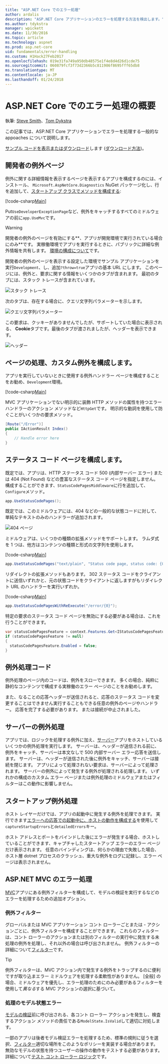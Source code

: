 ```yaml
---
title: "ASP.NET Core でのエラー処理"
author: ardalis
description: "ASP.NET Core アプリケーションのエラーを処理する方法を検出します。"
ms.author: tdykstra
manager: wpickett
ms.date: 11/30/2016
ms.topic: article
ms.technology: aspnet
ms.prod: asp.net-core
uid: fundamentals/error-handling
ms.custom: H1Hack27Feb2017
ms.openlocfilehash: 019e31fa749a950db48575e1f4e8d4d26d1cde75
ms.sourcegitcommit: 060879fcf3f73d2366b5c811986f8695fff65db8
ms.translationtype: MT
ms.contentlocale: ja-JP
ms.lasthandoff: 01/24/2018
---
```

# <a name="introduction-to-error-handling-in-aspnet-core"></a>ASP.NET Core でのエラー処理の概要

執筆: [Steve Smith](https://ardalis.com/)、[Tom Dykstra](https://github.com/tdykstra/)

この記事では、ASP.NET Core アプリケーションでエラーを処理する一般的な appoaches について説明します。

[サンプル コードを表示またはダウンロード](https://github.com/aspnet/Docs/tree/master/aspnetcore/fundamentals/error-handling/sample)します ([ダウンロード方法](xref:tutorials/index#how-to-download-a-sample))。

## <a name="the-developer-exception-page"></a>開発者の例外ページ

例外に関する詳細情報を表示するページを表示するアプリを構成するのには、インストール、 `Microsoft.AspNetCore.Diagnostics` NuGet パッケージ化し、行を追加して、[スタートアップ クラスでメソッドを構成する](startup.md):

[!code-csharp[Main](error-handling/sample/Startup.cs?name=snippet_DevExceptionPage&highlight=7)]

Put`UseDeveloperExceptionPage`など、例外をキャッチするすべてのミドルウェアの前に`app.UseMvc`です。

>[!WARNING]
> 開発者の例外のページを有効にする**、アプリが開発環境で実行されている場合にのみ**です。 実稼働環境でアプリを実行するときに、パブリックに詳細な例外情報を共有します。 [環境の構成について](environments.md)です。

開発者の例外のページを表示する設定した環境でサンプル アプリケーションを実行`Development`、し、追加`?throw=true`アプリの基本 URL にします。 このページには、例外と、要求に関する情報をいくつかのタブが含まれます。 最初のタブには、スタック トレースが含まれています。 

![スタック トレース](error-handling/_static/developer-exception-page.png)

次のタブは、存在する場合に、クエリ文字列パラメーターを示します。

![クエリ文字列パラメーター](error-handling/_static/developer-exception-page-query.png)

この要求は、クッキーがありませんでしたが、サポートしていた場合に表示される、 **Cookie**タブです。最後のタブが渡されましたが、ヘッダーを表示できます。

![ヘッダー](error-handling/_static/developer-exception-page-headers.png)

## <a name="configuring-a-custom-exception-handling-page"></a>ページの処理、カスタム例外を構成します。

アプリを実行していないときに使用する例外ハンドラー ページを構成することをお勧め、`Development`環境。

[!code-csharp[Main](error-handling/sample/Startup.cs?name=snippet_DevExceptionPage&highlight=11)]

MVC アプリケーションでない明示的に装飾 HTTP メソッドの属性を持つエラー ハンドラーのアクション メソッドなど`HttpGet`です。 明示的な動詞を使用して防ぐことがいくつかの要求メソッド。

```csharp
[Route("/Error")]
public IActionResult Index()
{
    // Handle error here
}
```

## <a name="configuring-status-code-pages"></a>ステータス コード ページを構成します。

既定では、アプリは、HTTP ステータス コード 500 (内部サーバー エラー) または 404 (Not Found) などの豊富なステータス コード ページを指定しません。 構成することができます、`StatusCodePagesMiddleware`に行を追加して、`Configure`メソッド。

```csharp
app.UseStatusCodePages();
```

既定では、このミドルウェアには、404 などの一般的な状態コードに対して、単純なテキストのみのハンドラーが追加されます。

![404 ページ](error-handling/_static/default-404-status-code.png)

ミドルウェアは、いくつかの種類の拡張メソッドをサポートします。 ラムダ式を 1 つは、他方はコンテンツの種類と形式の文字列を使用します。

[!code-csharp[Main](error-handling/sample/Startup.cs?name=snippet_StatusCodePages)]

```csharp
app.UseStatusCodePages("text/plain", "Status code page, status code: {0}");
```

リダイレクトの拡張メソッドもあります。 302 ステータス コードをクライアントに送信いずれかと、元の状態コードをクライアントに返しますがもリダイレクト URL のハンドラーを実行いずれか。

[!code-csharp[Main](error-handling/sample/Startup.cs?name=snippet_StatusCodePagesWithRedirect)]

```csharp
app.UseStatusCodePagesWithReExecute("/error/{0}");
```

特定の要求のステータス コード ページを無効にする必要がある場合は、これを行うことができます。

```csharp
var statusCodePagesFeature = context.Features.Get<IStatusCodePagesFeature>();
if (statusCodePagesFeature != null)
{
  statusCodePagesFeature.Enabled = false;
}
```

## <a name="exception-handling-code"></a>例外処理コード

例外処理のページ内のコードは、例外をスローできます。 多くの場合、純粋に静的なコンテンツで構成する実稼働のエラー ページのことをお勧めします。

また、なることの応答ヘッダーが送信されると、応答のステータス コードを変更することはできません実行することもできる任意の例外のページやハンドラー。 応答を完了する必要があります。 または接続が中止されました。

## <a name="server-exception-handling"></a>サーバーの例外処理

アプリでは、ロジックを処理する例外に加え、[サーバー](servers/index.md)アプリをホストしているいくつかの例外処理を実行します。 サーバーは、ヘッダーが送信される前に、例外をキャッチ、サーバーは本文なしで 500 内部サーバー エラー応答を送信します。 サーバーは、ヘッダーが送信された後に例外をキャッチ、サーバーは接続を閉じます。 アプリによって処理されない要求は、サーバーによって処理されます。 サーバーの例外によって発生する例外が処理される処理します。 いずれかの構成のカスタム エラー ページまたは例外処理のミドルウェアまたはフィルターはこの動作に影響しません。

## <a name="startup-exception-handling"></a>スタートアップ例外処理

ホスト レイヤーだけでは、アプリの起動中に発生する例外を処理できます。 実行できます[エラーへの応答での起動中に、ホストの動作を構成する](hosting.md#detailed-errors)を使用して`captureStartupErrors`と`detailedErrors`キー。

ホスト アドレスとポートをバインドした後にエラーが発生する場合、ホストしていることができます、キャプチャしたスタートアップ エラーのエラー ページだけ表示されます。 任意のバインディングは、何らかの理由で失敗した場合、ホスト層 dotnet プロセスのクラッシュ、重大な例外をログに記録し、エラー ページは表示されません。

## <a name="aspnet-mvc-error-handling"></a>ASP.NET MVC のエラー処理

[MVC](../mvc/index.md)アプリにある例外フィルターを構成して、モデルの検証を実行するなどのエラーを処理するための追加オプション。

### <a name="exception-filters"></a>例外フィルター

グローバルまたは MVC アプリケーション コント ローラーごとまたは - アクションごとに、例外フィルターを構成することができます。 これらのフィルターは、コント ローラーのアクションまたは別のフィルターの実行中に発生する未処理の例外を処理し、それ以外の場合は呼び出されません。 例外フィルターの詳細について[フィルター](../mvc/controllers/filters.md)です。

>[!TIP]
> 例外フィルターは、MVC アクション内で発生する例外をトラップするのに便利ですが取り込まエラー ミドルウェアを処理する柔軟性がありません。 [全般] の場合、ミドルウェアを優先し、エラー処理のためにのみ必要があるフィルターを使用して*異なる*する MVC アクションの選択に基づいて。

### <a name="handling-model-state-errors"></a>処理のモデル状態エラー

[モデルの検証](../mvc/models/validation.md)前に呼び出される、各コント ローラー アクションを発生し、検査するアクション メソッドの責任である`ModelState.IsValid`して適切に対処します。

一部のアプリは後者モデル検証エラーを処理するため、標準の規則に従うを選択、[フィルター](../mvc/controllers/filters.md)適切な場所をこのようなポリシーを実装する場合があります。 無効なモデルの状態を持つユーザーの操作の動作をテストする必要があります。 詳細について[テスト コント ローラー ロジック](../mvc/controllers/testing.md)です。



